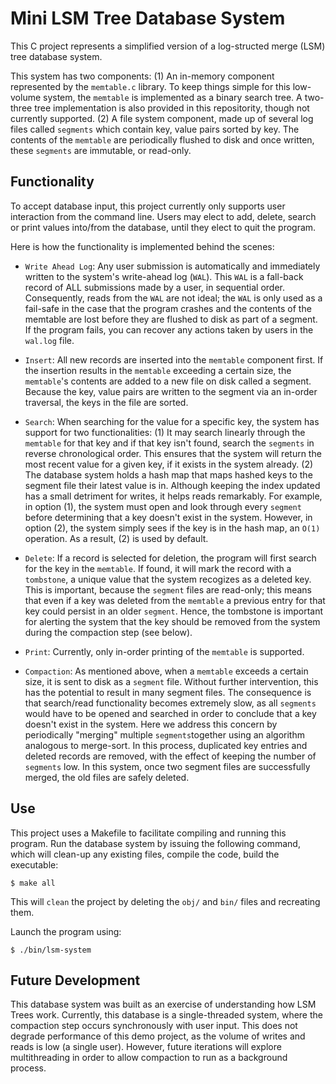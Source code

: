 # Mini LSM Tree Database System

This C project represents a simplified version of a log-structed merge (LSM) tree database system. 

This system has two components: 
(1) An in-memory component represented by the `memtable.c` library. To keep things simple for this low-volume system, the `memtable` is implemented as a binary search tree. A two-three tree implementation is also provided in this repositority, though not currently supported. 
(2) A file system component, made up of several log files called `segments` which contain key, value pairs sorted by key. The contents of the `memtable` are periodically flushed to disk and once written, these `segments` are immutable, or read-only.

## Functionality 

To accept database input, this project currently only supports user interaction from the command line. Users may elect to add, delete, search or print values into/from the database, until they elect to quit the program.

Here is how the functionality is implemented behind the scenes: 

* `Write Ahead Log`: Any user submission is automatically and immediately written to the system's write-ahead log (`WAL`). This `WAL` is a fall-back record of ALL submissions made by a user, in sequential order. Consequently, reads from the `WAL` are not ideal; the `WAL` is only used as a fail-safe in the case that the program crashes and the contents of the memtable are lost before they are flushed to disk as part of a segment. If the program fails, you can recover any actions taken by users in the `wal.log` file. 

* `Insert`: All new records are inserted into the `memtable` component first. If the insertion results in the `memtable` exceeding a certain size, the `memtable`'s contents are added to a new file on disk called a segment. Because the key, value pairs are written to the segment via an in-order traversal, the keys in the file are sorted.

* `Search`: When searching for the value for a specific key, the system has support for two functionalities: (1) It may search linearly through the `memtable` for that key and if that key isn't found, search the `segments` in reverse chronological order. This ensures that the system will return the most recent value for a given key, if it exists in the system already. (2) The database system holds a hash map that maps hashed keys to the segment file their latest value is in. Although keeping the index updated has a small detriment for writes, it helps reads remarkably. For example, in option (1), the system must open and look through every `segment` before determining that a key doesn't exist in the system. However, in option (2), the system simply sees if the key is in the hash map, an `O(1)` operation. As a result, (2) is used by default.

* `Delete`: If a record is selected for deletion, the program will first search for the key in the `memtable`. If found, it will mark the record with a `tombstone`, a unique value that the system recogizes as a deleted key. This is important, because the `segment` files are read-only; this means that even if a key was deleted from the `memtable` a previous entry for that key could persist in an older `segment`. Hence, the tombstone is important for alerting the system that the key should be removed from the system during the compaction step (see below). 

* `Print`: Currently, only in-order printing of the `memtable` is supported. 

* `Compaction`: As mentioned above, when a `memtable` exceeds a certain size, it is sent to disk as a `segment` file. Without further intervention, this has the potential to result in many segment files. The consequence is that search/read functionality becomes extremely slow, as all `segments` would have to be opened and searched in order to conclude that a key doesn't exist in the system. Here we address this concern by periodically "merging" multiple `segments`together using an algorithm analogous to merge-sort. In this process, duplicated key entries and deleted records are removed, with the effect of keeping the number of `segments` low. In this system, once two segment files are successfully merged, the old files are safely deleted.

## Use

This project uses a Makefile to facilitate compiling and running this program. Run the database system by issuing the following command, which will clean-up any existing files, compile the code, build the executable:

```
$ make all
```
This will `clean` the project by deleting the `obj/` and `bin/` files and recreating them.

Launch the program using:

```
$ ./bin/lsm-system
```

## Future Development

This database system was built as an exercise of understanding how LSM Trees work. Currently, this database is a single-threaded system, where the compaction step occurs synchronously with user input. This does not degrade performance of this demo project, as the volume of writes and reads is low (a single user). However, future iterations will explore multithreading in order to allow compaction to run as a background process.

